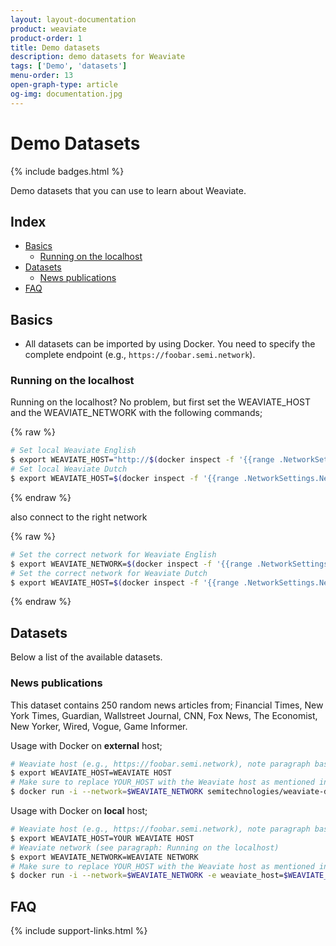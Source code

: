 ```yaml
---
layout: layout-documentation
product: weaviate
product-order: 1
title: Demo datasets
description: demo datasets for Weaviate
tags: ['Demo', 'datasets']
menu-order: 13
open-graph-type: article
og-img: documentation.jpg
---
```


# Demo Datasets

{% include badges.html %}

Demo datasets that you can use to learn about Weaviate.

## Index

- [Basics](#basics)
    - [Running on the localhost](#running-on-the-localhost)
- [Datasets](#datasets)
    - [News publications](#news-publications)
- [FAQ](#faq)

## Basics

- All datasets can be imported by using Docker. You need to specify the complete endpoint (e.g., `https://foobar.semi.network`).

### Running on the localhost

Running on the localhost? No problem, but first set the WEAVIATE_HOST and the WEAVIATE_NETWORK with the following commands;

{% raw %}
```bash
# Set local Weaviate English
$ export WEAVIATE_HOST="http://$(docker inspect -f '{{range .NetworkSettings.Networks}}{{.IPAddress}}{{end}}' en_weaviate_1):8080"
# Set local Weaviate Dutch
$ export WEAVIATE_HOST=$(docker inspect -f '{{range .NetworkSettings.Networks}}{{.NetworkID}}{{end}}' en_weaviate_1)
```
{% endraw %}

also connect to the right network

{% raw %}
```bash
# Set the correct network for Weaviate English
$ export WEAVIATE_NETWORK=$(docker inspect -f '{{range .NetworkSettings.Networks}}{{.NetworkID}}{{end}}' nl_weaviate_1)
# Set the correct network for Weaviate Dutch
$ export WEAVIATE_HOST=$(docker inspect -f '{{range .NetworkSettings.Networks}}{{.NetworkID}}{{end}}' nl_weaviate_1)
```
{% endraw %}

## Datasets

Below a list of the available datasets.

### News publications

This dataset contains 250 random news articles from; Financial Times, New York Times, Guardian, Wallstreet Journal, CNN, Fox News, The Economist, New Yorker, Wired, Vogue, Game Informer.

Usage with Docker on **external** host;

```bash
# Weaviate host (e.g., https://foobar.semi.network), note paragraph basics for setting the local IP
$ export WEAVIATE_HOST=WEAVIATE HOST
# Make sure to replace YOUR_HOST with the Weaviate host as mentioned in the basics above
$ docker run -i --network=$WEAVIATE_NETWORK semitechnologies/weaviate-demo-newspublications
```

Usage with Docker on **local** host;

```bash
# Weaviate host (e.g., https://foobar.semi.network), note paragraph basics for setting the local IP
$ export WEAVIATE_HOST=YOUR WEAVIATE HOST
# Weaviate network (see paragraph: Running on the localhost)
$ export WEAVIATE_NETWORK=WEAVIATE NETWORK
# Make sure to replace YOUR_HOST with the Weaviate host as mentioned in the basics above
$ docker run -i --network=$WEAVIATE_NETWORK -e weaviate_host=$WEAVIATE_HOST semitechnologies/weaviate-demo-newspublications
```

## FAQ

{% include support-links.html %}